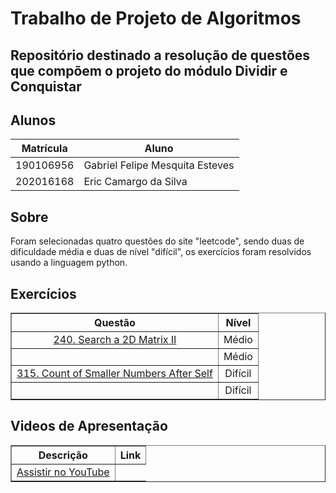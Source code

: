 
# Trabalho de Projeto de Algoritmos

## Repositório destinado a resolução de questões que compõem o projeto do módulo Dividir e Conquistar

## Alunos
|Matrícula | Aluno |
| -- | -- |
| 190106956  |  Gabriel Felipe Mesquita Esteves |
| 202016168  |  Eric Camargo da Silva |

## Sobre 
Foram selecionadas quatro questões do site "leetcode", sendo duas de dificuldade média
e duas de nível "difícil", os exercícios foram resolvidos usando a linguagem python.

## Exercícios

<table border="1" style="width: 100%; text-align: center;">
    <thead>
        <tr>
            <th>Questão</th>
            <th>Nível</th>
        </tr>
    </thead>
    <tbody>
        <tr>
            <td><a href=https://leetcode.com/problems/search-a-2d-matrix-ii/description/" target="_blank">240. Search a 2D Matrix II</a></td>
            <td>Médio</td>
        </tr>
        <tr>
            <td><a =problem-list-v2&envId=greedy" target="_blank"></a></td>
            <td>Médio</td>
        </tr>
        <tr>
            <td><a href= https://leetcode.com/problems/count-of-smaller-numbers-after-self/description/" target="_blank">315. Count of Smaller Numbers After Self</a></td>
            <td>Difícil</td>
        </tr>
        <tr>
            <td><a href= target= ></a></td>
            <td>Difícil</td>
        </tr>
    </tbody>
</table>


## Videos de Apresentação

<table border="1" style="width: 100%; text-align: center;">
    <thead>
        <tr>
            <th>Descrição</th>
            <th>Link</th>
        </tr>
    </thead>
    <tbody>
        <tr>
            <tdVideo da apresentação dos problemas 451 e 879 </td>
            <td><a href=">Assistir no YouTube</a></td>
        </tr>
        <tr>
            <td> </td>
            <td><a href= target="_blank">Assistir no YouTube</a></td>
        </tr>
    </tbody>
</table>

